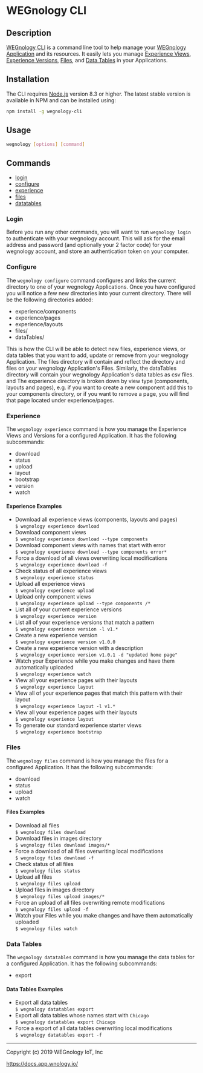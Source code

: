 # WEGnology CLI

## Description

[WEGnology CLI](https://docs.app.wnology.io/) is a command line tool to help manage your [WEGnology Application](https://docs.app.wnology.io/) and its resources.
It easily lets you manage [Experience Views](https://docs.app.wnology.io/), [Experience Versions](https://docs.app.wnology.io/), [Files](https://docs.app.wnology.io/), and [Data Tables](https://docs.app.wnology.io/data-tables/overview/) in your Applications.

## Installation

The CLI requires [Node.js](https://nodejs.org/en/) version 8.3 or higher. The latest stable version is available in NPM and can be installed using:

```bash
npm install -g wegnology-cli
```

## Usage

```bash
wegnology [options] [command]
```

## Commands

* [login](#login)
* [configure](#configure)
* [experience](#experience)
* [files](#files)
* [datatables](#data-tables)

### Login

Before you run any other commands, you will want to run `wegnology login` to authenticate with your wegnology account.
This will ask for the email address and password (and optionally your 2 factor code) for your wegnology account, and store
an authentication token on your computer.

### Configure

The `wegnology configure` command configures and links the current directory to one of your wegnology Applications. Once you have configured you will notice a few new directories into your current directory. There will be the following directories added:

* experience/components
* experience/pages
* experience/layouts
* files/
* dataTables/

This is how the CLI will be able to detect new files, experience views, or data tables that you want to add, update or remove from your wegnology Application. The files directory will contain and reflect the directory and files on your wegnology Application's Files. Similarly, the dataTables directory will contain your wegnology Application's data tables as csv files. and The experience directory is broken down by view type (components, layouts and pages), e.g. if you want to create a new component add this to your components directory, or if you want to remove a page, you will find that page located under experience/pages.

### Experience

The `wegnology experience` command is how you manage the Experience Views and Versions for a configured Application. It has the following subcommands:

* download
* status
* upload
* layout
* bootstrap
* version
* watch

#### Experience Examples

* Download all experience views (components, layouts and pages)  
  `$ wegnology experience download`
* Download component views  
  `$ wegnology experience download --type components`
* Download component views with names that start with error  
  `$ wegnology experience download --type components error*`
* Force a download of all views overwriting local modifications  
  `$ wegnology experience download -f`
* Check status of all experience views  
  `$ wegnology experience status`
* Upload all experience views  
  `$ wegnology experience upload`
* Upload only component views  
  `$ wegnology experience upload --type components /*`
* List all of your current experience versions  
  `$ wegnology experience version`
* List all of your experience versions that match a pattern  
  `$ wegnology experience version -l v1.*`
* Create a new experience version  
  `$ wegnology experience version v1.0.0`
* Create a new experience version with a description  
  `$ wegnology experience version v1.0.1 -d "updated home page"`
* Watch your Experience while you make changes and have them automatically uploaded  
  `$ wegnology experience watch`
* View all your experience pages with their layouts  
  `$ wegnology experience layout`
* View all of your experience pages that match this pattern with their layout  
  `$ wegnology experience layout -l v1.*`
* View all your experience pages with their layouts  
  `$ wegnology experience layout`
* To generate our standard experience starter views  
  `$ wegnology experience bootstrap`

### Files

The `wegnology files` command is how you manage the files for a configured Application. It has the following subcommands:

* download
* status
* upload
* watch

#### Files Examples

* Download all files  
  `$ wegnology files download`
* Download files in images directory  
  `$ wegnology files download images/*`
* Force a download of all files overwriting local modifications  
  `$ wegnology files download -f`
* Check status of all files  
  `$ wegnology files status`
* Upload all files  
  `$ wegnology files upload`
* Upload files in images directory  
  `$ wegnology files upload images/*`
* Force an upload of all files overwriting remote modifications  
  `$ wegnology files upload -f`
* Watch your Files while you make changes and have them automatically uploaded  
  `$ wegnology files watch`

### Data Tables

The `wegnology datatables` command is how you manage the data tables for a configured Application. It has the following subcommands:

* export

#### Data Tables Examples

* Export all data tables  
  `$ wegnology datatables export`
* Export all data tables whose names start with `Chicago`  
  `$ wegnology datatables export Chicago`
* Force a export of all data tables overwriting local modifications  
  `$ wegnology datatables export -f`

*****

Copyright (c) 2019 WEGnology IoT, Inc

<https://docs.app.wnology.io/>

